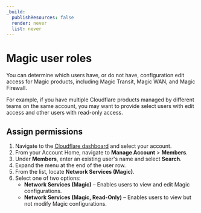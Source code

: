 ```yaml
---
_build:
  publishResources: false
  render: never
  list: never
---
```


# Magic user roles

You can determine which users have, or do not have, configuration edit access for Magic products, including Magic Transit, Magic WAN, and Magic Firewall.

For example, if you have multiple Cloudflare products managed by different teams on the same account, you may want to provide select users with edit access and other users with read-only access.

## Assign permissions

1. Navigate to the [Cloudflare dashboard](https://dash.cloudflare.com/login) and select your account.
2. From your Account Home, navigate to **Manage Account** > **Members**.
3. Under **Members**, enter an existing user's name and select **Search**.
4. Expand the menu at the end of the user row.
5. From the list, locate **Network Services (Magic)**.
6. Select one of two options:
    - **Network Services (Magic)** – Enables users to view and edit Magic configurations.
    - **Network Services (Magic, Read-Only)** – Enables users to view but not modify Magic configurations.